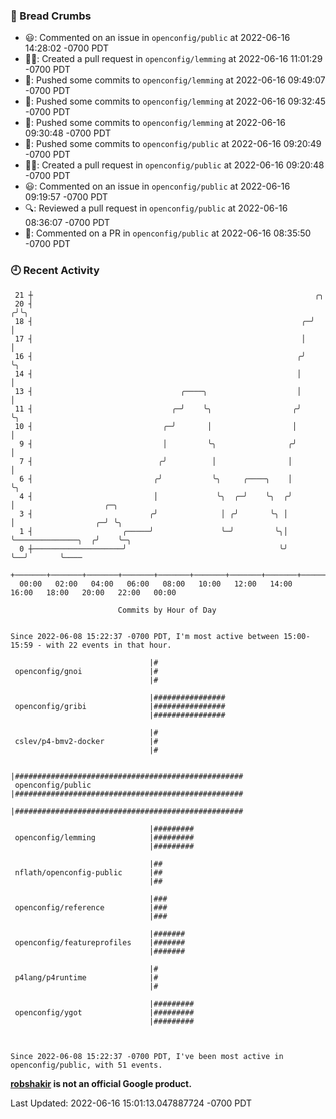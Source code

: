 ### 🍞 Bread Crumbs

 * 😃: Commented on an issue in `openconfig/public` at 2022-06-16 14:28:02 -0700 PDT
 * ✍🏼: Created a pull request in `openconfig/lemming` at 2022-06-16 11:01:29 -0700 PDT
 * 🚢: Pushed some commits to `openconfig/lemming` at 2022-06-16 09:49:07 -0700 PDT
 * 🚢: Pushed some commits to `openconfig/lemming` at 2022-06-16 09:32:45 -0700 PDT
 * 🚢: Pushed some commits to `openconfig/lemming` at 2022-06-16 09:30:48 -0700 PDT
 * 🚢: Pushed some commits to `openconfig/public` at 2022-06-16 09:20:49 -0700 PDT
 * ✍🏼: Created a pull request in `openconfig/public` at 2022-06-16 09:20:48 -0700 PDT
 * 😃: Commented on an issue in `openconfig/public` at 2022-06-16 09:19:57 -0700 PDT
 * 🔍: Reviewed a pull request in  `openconfig/public` at 2022-06-16 08:36:07 -0700 PDT
 * 💬: Commented on a PR in  `openconfig/public` at 2022-06-16 08:35:50 -0700 PDT

### 🕘 Recent Activity
```
 21 ┼                                                               ╭╮
 20 ┤                                                              ╭╯╰╮
 18 ┤                                                            ╭─╯  │
 17 ┤                                                            │    │
 16 ┤                                                           ╭╯    ╰╮
 14 ┤                                                           │      │
 13 ┤                                 ╭────╮                    │      │
 11 ┤                               ╭─╯    ╰╮                  ╭╯      ╰╮
 10 ┤                             ╭─╯       │                  │        │
  9 ┤                             │         ╰╮                ╭╯        │
  7 ┤                            ╭╯          │                │         │
  6 ┤                           ╭╯           ╰╮     ╭────╮    │         ╰╮
  4 ┤                           │             ╰╮  ╭─╯    ╰╮  ╭╯          │                    ╭─╮
  3 ┤                          ╭╯              │ ╭╯       ╰╮ │           │                  ╭─╯ ╰╮
  1 ┤                    ╭─────╯               ╰─╯         ╰╮│           ╰──────────────╮  ╭╯    ╰─╮
  0 ┼────────────────────╯                                  ╰╯                          ╰──╯       ╰────
    +───────+───────+───────+───────+───────+───────+───────+───────+───────+───────+───────+───────+────
  00:00   02:00   04:00   06:00   08:00   10:00   12:00   14:00   16:00   18:00   20:00   22:00   00:00   

						Commits by Hour of Day


Since 2022-06-08 15:22:37 -0700 PDT, I'm most active between 15:00-15:59 - with 22 events in that hour.

```



```
                               |#
 openconfig/gnoi               |#
                               |#

                               |################
 openconfig/gribi              |################
                               |################

                               |#
 cslev/p4-bmv2-docker          |#
                               |#

                               |###################################################
 openconfig/public             |###################################################
                               |###################################################

                               |#########
 openconfig/lemming            |#########
                               |#########

                               |##
 nflath/openconfig-public      |##
                               |##

                               |###
 openconfig/reference          |###
                               |###

                               |#######
 openconfig/featureprofiles    |#######
                               |#######

                               |#
 p4lang/p4runtime              |#
                               |#

                               |#########
 openconfig/ygot               |#########
                               |#########



Since 2022-06-08 15:22:37 -0700 PDT, I've been most active in openconfig/public, with 51 events.

```
**[robshakir](mailto:robjs@google.com) is not an official Google product.**  


Last Updated: 2022-06-16 15:01:13.047887724 -0700 PDT
